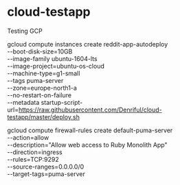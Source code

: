 # cloud-testapp
Testing GCP

gcloud compute instances create reddit-app-autodeploy\
  --boot-disk-size=10GB \
  --image-family ubuntu-1604-lts \
  --image-project=ubuntu-os-cloud \
  --machine-type=g1-small \
  --tags puma-server \
  --zone=europe-north1-a \
  --no-restart-on-failure \
  --metadata startup-script-url=https://raw.githubusercontent.com/Denriful/cloud-testapp/master/deploy.sh
  
  gcloud compute firewall-rules create default-puma-server\
        --action=allow\
        --description="Allow web access to Ruby Monolith App"\
        --direction=ingress\
        --rules=TCP:9292\
        --source-ranges=0.0.0.0/0\
        --target-tags=puma-server
  
